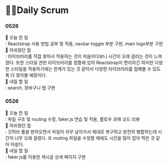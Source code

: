 # 👩‍💻Daily Scrum

### 0526

📍 오늘 한 일<br/>: Reactstrap 사용 방법 공부 및 적용, navbar toggle 부분 구현, main logo부분 구현<br/>
📍 아쉬웠던 점 <br/>: 라이브러리를 직접 찾아서 적용하는 것이 처음이다보니 시간이 오래 걸리는 것이 느껴졌다. 또한 스타일 관련 라이브러리를 정함에 있어 Reactstrap이 편리하긴 하지만 다양한 스타일을 적용하기에는 한계가 있는 것 같아서 다양한 라이브러리를 접해볼 수 있도록 더 찾아볼 예정이다.<br/>
📍 내일 할 일<br/>: search, 장바구니 탭 구현

### 0526

📍 오늘 한 일<br/>: 파일 구조 및 routing 수정, faker.js 연습 및 적용, 플로우 과제 코드 리뷰<br/>
📍 아쉬웠던 점 <br/>: 깃허브 풀을 받아오면서 파일이 자꾸 날아가서 제대로 복구하고 완전히 병합하는데 시간이 너무 오래 걸렸다. 또 routing 파일을 수정할 때에도 시간을 많이 잡아 먹은 것 같아 아쉽다.<br/>
📍 내일 할 일<br/>: faker.js를 이용한 게시글 상세 페이지 구현
